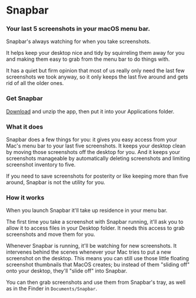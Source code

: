 # Snapbar

### Your last 5 screenshots in your macOS menu bar.

Snapbar's always watching for when you take screenshots. 

It helps keep your desktop nice and tidy by squirreling them away for you and making them easy to grab from the menu bar to do things with.

It has a quiet but firm opinion that most of us really only need the last few screenshots we took anyway, so it only keeps the last five around and gets rid of all the older ones.


### Get Snapbar

[Download](https://github.com/stakes/Snapbar/releases/download/1.0-alpha/Snapbar.zip) and unzip the app, then put it into your Applications folder.

### What it does

Snapbar does a few things for you: it gives you easy access from your Mac's menu bar to your last five screenshots. It keeps your desktop clean by moving those screenshots off the desktop for you. And it keeps your screenshots manageable by automatically deleting screenshots and limiting screenshot inventory to five. 

If you need to save screenshots for posterity or like keeping more than five around, Snapbar is not the utility for you.

### How it works

When you launch Snapbar it'll take up residence in your menu bar.

The first time you take a screenshot with Snapbar running, it'll ask you to allow it to access files in your Desktop folder. It needs this access to grab screenshots and move them for you.

Whenever Snapbar is running, it'll be watching for new screenshots. It intervenes behind the scenes whenever your Mac tries to put a new screenshot on the desktop. This means you can still use those little floating screenshot thumbnails that MacOS creates; bu instead of them "sliding off" onto your desktop, they'll "slide off" into Snapbar.

You can then grab screenshots and use them from Snapbar's tray, as well as in the Finder in `Documents/Snapbar`.
